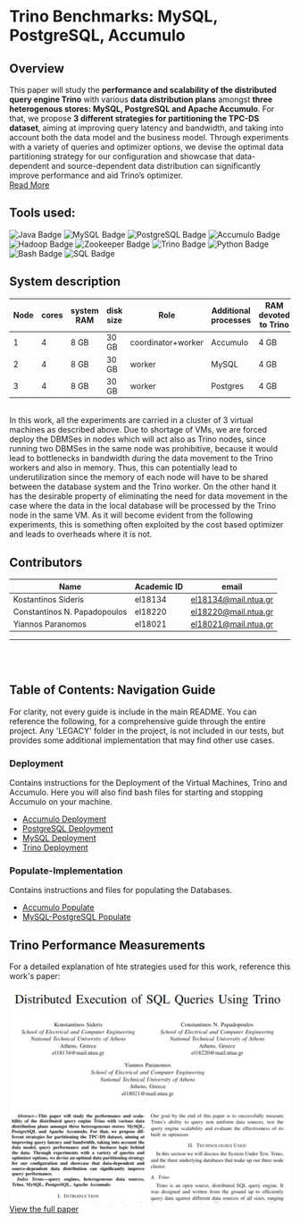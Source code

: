 # Trino Benchmarks: MySQL, PostgreSQL, Accumulo

## **Overview**
This paper will study the **performance and scalability of the distributed query engine Trino** with various **data distribution plans** amongst **three heterogenous stores: MySQL, PostgreSQL and Apache Accumulo**. For that, we propose **3 different strategies for partitioning the TPC-DS dataset**, aiming at improving query latency and bandwidth, and taking into account both the data model and the business model. Through experiments with a variety of queries and optimizer options, we devise the optimal data partitioning strategy for our configuration and showcase that data-dependent and source-dependent data distribution can significantly improve performance and aid Trino’s optimizer. <br>
[Read More](./)

## **Tools used:**
![Java Badge](https://img.shields.io/badge/Java-007396?style=for-the-badge&logo=java&logoColor=white)
![MySQL Badge](https://img.shields.io/badge/MySQL-4479A1?style=for-the-badge&logo=mysql&logoColor=white)
![PostgreSQL Badge](https://img.shields.io/badge/PostgreSQL-336791?style=for-the-badge&logo=postgresql&logoColor=white)
![Accumulo Badge](https://img.shields.io/badge/Accumulo-000000?style=for-the-badge&logo=apache&logoColor=white)
![Hadoop Badge](https://img.shields.io/badge/Hadoop-FF6B00?style=for-the-badge&logo=apache-hadoop&logoColor=white)
![Zookeeper Badge](https://img.shields.io/badge/Zookeeper-000000?style=for-the-badge&logo=apache&logoColor=white)
![Trino Badge](https://img.shields.io/badge/Trino-34548A?style=for-the-badge&logo=trino&logoColor=white)
![Python Badge](https://img.shields.io/badge/Python-3776AB?style=for-the-badge&logo=python&logoColor=white)
![Bash Badge](https://img.shields.io/badge/Bash-4EAA25?style=for-the-badge&logo=gnu-bash&logoColor=white)
![SQL Badge](https://img.shields.io/badge/SQL-4479A1?style=for-the-badge&logo=sql&logoColor=white)

## System description
| Node | cores | system RAM | disk size | Role               | Additional processes | RAM devoted to Trino |
|------|-------|------------|-----------|--------------------|----------------------|----------------------|
| 1    | 4     | 8 GB      | 30 GB     | coordinator+worker | Accumulo             | 4 GB                 |
| 2    | 4     | 8 GB      | 30 GB     | worker             | MySQL                | 4 GB                 |
| 3    | 4     | 8 GB      | 30 GB     | worker             | Postgres             | 4 GB                 |

<br>In this work, all the experiments are carried in a cluster of 3 virtual machines as described above. Due to shortage of VMs, we are forced deploy the DBMSes in nodes which
will act also as Trino nodes, since running two DBMSes in the same node was prohibitive, because it would lead to bottlenecks in bandwidth during the data movement to the Trino workers and also in memory. Thus, this can potentially lead to underutilization since the memory of each node will
have to be shared between the database system and the Trino worker. On the other hand it has the desirable property of eliminating the need for data movement in the case where the data in the local database will be processed by the Trino node in the same VM. As it will become evident from the following experiments, this is something often exploited by the cost based optimizer and leads to overheads where it is not.



## **Contributors**

| Name | Academic ID | email |
| --- | --- | --- |
| Kostantinos Sideris | el18134 | el18134@mail.ntua.gr |
| Constantinos N. Papadopoulos | el18220 | el18220@mail.ntua.gr|
| Yiannos Paranomos | el18021 | el18021@mail.ntua.gr |
---
<br><br>


## Table of Contents: Navigation Guide
For clarity, not every guide is include in the main README. You can reference the following, for a comprehensive guide through the entire project. Any 'LEGACY' folder in the project, is not included in our tests, but provides some additional implementation that may find other use cases. 
### Deployment
Contains instructions for the Deployment of the Virtual Machines, Trino and Accumulo. Here you will also find bash files for starting and stopping Accumulo on your machine.
- [Accumulo Deployment](./Deployments/Accumulo-Deployment/README.md)
- [PostgreSQL Deployment](./Deployments/PostgreSQL-Deployment/README.md)
- [MySQL Deployment](./Deployments/MySQL-Deployment/README.md)
- [Trino Deployment](./Deployments/Trino-Deployment/README.md)
### Populate-Implementation 
Contains instructions and files for populating the Databases.
- [Accumulo Populate](./Populate-Implementations/Accumulo-Populate/README.md)
- [MySQL-PostgreSQL Populate](./Populate-Implementations/MySQL-Postgres-Populate/README.md)


## Trino Performance Measurements
For a detailed explanation of hte strategies used for this work, reference this work's paper:<br><br>
![Paper Preview](paper-image.png) <br>
[View the full paper](trino_report.pdf)
